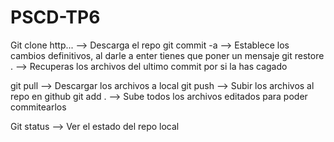 # PSCD-TP6

Git clone http... --> Descarga el repo
git commit -a --> Establece los cambios definitivos, al darle a enter tienes que poner un mensaje
git restore . --> Recuperas los archivos del ultimo commit por si la has cagado

git pull --> Descargar los archivos a local
git push --> Subir los archivos al repo en github
git add . --> Sube todos los archivos editados para poder commitearlos

Git status --> Ver el estado del repo local
